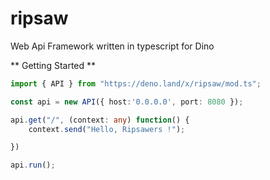# ripsaw
Web Api Framework written in typescript for Dino

** Getting Started **

```typescript
import { API } from "https://deno.land/x/ripsaw/mod.ts";

const api = new API({ host:'0.0.0.0', port: 8080 });

api.get("/", (context: any) function() {
    context.send("Hello, Ripsawers !");

})

api.run();
```




